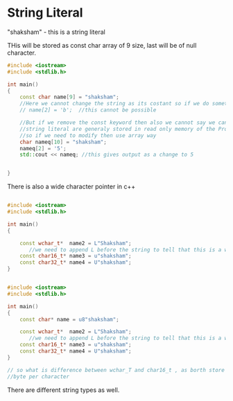 # String Literal

"shaksham" - this is a string literal

THis will be stored as const char array of 9 size, last will be of null character.

```c++
#include <iostream>
#include <stdlib.h>

int main()
{
    const char name[9] = "shaksham";
    //Here we cannot change the string as its costant so if we do something like this
    // name[2] = 'b';  //this cannot be possible

    //But if we remove the const keyword then also we cannot say we can change or not, some compiler may generate valid or some may not even run this
    //string literal are generaly stored in read only memory of the Program so its not default to change the string like this.
    //so if we need to modify then use array way
    char nameq[10] = "shaksham";
    nameq[2] = '5';
    std::cout << nameq; //this gives output as a change to 5


}
```

There is also a wide character pointer in c++

```c++

#include <iostream>
#include <stdlib.h>

int main()
{

    const wchar_t*  name2 = L"Shaksham";
       //we need to append L before the string to tell that this is a wide character string
    const char16_t* name3 = u"shaksham";
    const char32_t* name4 = U"shaksham";
}
```

```c++

#include <iostream>
#include <stdlib.h>

int main()
{
    const char* name = u8"shaksham";

    const wchar_t*  name2 = L"Shaksham";
       //we need to append L before the string to tell that this is a wide character string
    const char16_t* name3 = u"shaksham";
    const char32_t* name4 = U"shaksham";
}

// so what is difference between wchar_T and char16_t , as borth store char at 2 byte but wchar_t actually depends on compiler but char_16 is always 16bit , i.e
//byte per character
```

There are different string types as well.
